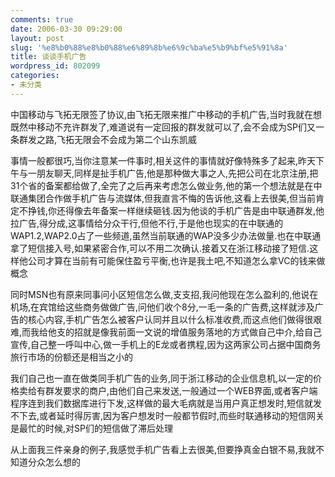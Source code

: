 ```yaml
---
comments: true
date: 2006-03-30 09:29:00
layout: post
slug: '%e8%b0%88%e8%b0%88%e6%89%8b%e6%9c%ba%e5%b9%bf%e5%91%8a'
title: 谈谈手机广告
wordpress_id: 802099
categories:
- 未分类
---
```


中国移动与飞拓无限签了协议,由飞拓无限来推广中移动的手机广告,当时我就在想既然中移动不充许群发了,难道说有一定回报的群发就可以了,会不会成为SP们又一条群发之路,飞拓无限会不会成为第二个山东凯威

事情一般都很巧,当你注意某一件事时,相关这件的事情就好像特殊多了起来,昨天下午与一朋友聊天,同样是扯手机广告,他是那种做大事之人,先把公司在北京注册,把31个省的备案都给做了,全完了之后再来考虑怎么做业务,他的第一个想法就是在中联通集团合作做手机广告与流媒体,但我直言不悔的告诉他,这看上去很美,但当前肯定不挣钱,你还得像去年备案一样继续砸钱.因为他谈的手机广告是由中联通群发,他拉广告,得分成,这事情给分众干行,但他不行,于是他也现实的在中联通的WAP1.2,WAP2.0占了一些频道,虽然当前联通的WAP没多少办法做量.也在中联通拿了短信接入号,如果紧密合作,可以不用二次确认.接着又在浙江移动接了短信.这样他公司才算在当前有可能保住盈亏平衡,也许是我土吧,不知道怎么拿VC的钱来做概念

同时MSN也有原来同事问小区短信怎么做,支支招,我问他现在怎么盈利的,他说在机场,在宾馆给这些商务做做广告,问他们收个8分,一毛一条的广告费,这样就涉及广告的核心内容,手机广告怎么被客户认同并且以什么标准收费,而这点他们做得很艰难,而我给他支的招就是像我前面一文说的增值服务落地的方式做自己中介,给自己宣传,自己整一呼叫中心,做一手机上的E龙或者携程,因为这两家公司占据中国商务旅行市场的份额还是相当之小的

我们自己也一直在做类同手机广告的业务,同于浙江移动的企业信息机,以一定的价格卖给有群发要求的商户,由他们自己来发送,一般通过一个WEB界面,或者客户端程序连到我们数据库进行下发,这样做的最大毛病就是当用户真正想发时,短信就发不下去,或者延时得厉害,因为客户想发时一般都节假时,而些时联通移动的短信网关是最忙的时候,对SP们的短信做了滞后处理

从上面我三件亲身的例子,我感觉手机广告看上去很美,但要挣真金白银不易,我就不知道分众怎么想的

